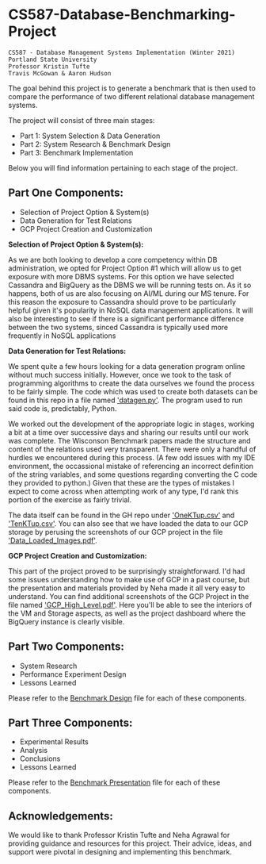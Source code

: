 # CS587-Database-Benchmarking-Project
```
CS587 - Database Management Systems Implementation (Winter 2021)
Portland State University
Professor Kristin Tufte
Travis McGowan & Aaron Hudson
```
The goal behind this project is to generate a benchmark that is then used to compare the performance of two different relational database management systems.

The project will consist of three main stages:
- Part 1: System Selection & Data Generation
- Part 2: System Research & Benchmark Design
- Part 3: Benchmark Implementation

Below you will find information pertaining to each stage of the project.

## Part One Components:
  - Selection of Project Option & System(s)   
  - Data Generation for Test Relations
  - GCP Project Creation and Customization


**Selection of Project Option & System(s):**
  
  As we are both looking to develop a core competency within DB administration, we opted for Project Option #1 which will allow us to get exposure with more DBMS systems. For this option we have selected Cassandra and BigQuery as the DBMS we will be running tests on.  As it so happens, both of us are also focusing on AI/ML during our MS tenure. For this reason the exposure to Cassandra should prove to be particularly helpful given it's popularity in NoSQL data management applications. It will also be interesting to see if there is a significant performance difference between the two systems, sinced Cassandra is typically used more frequently in NoSQL applications

**Data Generation for Test Relations:**
  
  We spent quite a few hours looking for a data generation program online without much success initially. However, once we took to the task of programming algorithms to create the data ourselves we found the process to be fairly simple. The code which was used to create both datasets can be found in this repo in a file named ['datagen.py'](https://github.com/ahudson7/CS587-Database-Benchmarking-Project/blob/main/Part-1/datagen.py). The program used to run said code is, predictably, Python.

  We worked out the development of the appropriate logic in stages, working a bit at a time over successive days and sharing our results until our work was complete. The Wisconson Benchmark papers made the structure and content of the relations used very transparent. There were only a handful of hurdles we encountered during this process. (A few odd issues with my IDE environment, the occassional mistake of referencing an incorrect definition of the string variables, and some questions regarding converting the C code they provided to python.) Given that these are the types of mistakes I expect to come across when attempting work of any type, I'd rank this portion of the exercise as fairly trivial.

  The data itself can be found in the GH repo under ['OneKTup.csv'](https://github.com/ahudson7/CS587-Database-Benchmarking-Project/blob/main/Part-1/OneKTup.csv) and ['TenKTup.csv'](https://github.com/ahudson7/CS587-Database-Benchmarking-Project/blob/main/Part-1/TenKTup.csv). You can also see that we have loaded the data to our GCP storage by perusing the screenshots of our GCP project in the file ['Data_Loaded_Images.pdf'](https://github.com/ahudson7/CS587-Database-Benchmarking-Project/blob/main/Part-1/Data_Loaded_Images.pdf).

**GCP Project Creation and Customization:**

  This part of the project proved to be surprisingly straightforward. I'd had some issues understanding how to make use of GCP in a past course, but the presentation and materials provided by Neha made it all very easy to understand. You can find additional screenshots of the GCP Project in the file named ['GCP_High_Level.pdf'](https://github.com/ahudson7/CS587-Database-Benchmarking-Project/blob/main/Part-1/GCP_High_Level.pdf). Here you'll be able to see the interiors of the VM and Storage aspects, as well as the project dashboard where the BigQuery instance is clearly visible.
  
  ## Part Two Components:
  - System Research
  - Performance Experiment Design
  - Lessons Learned

  Please refer to the [Benchmark Design](https://github.com/ahudson7/CS587-Database-Benchmarking-Project/blob/main/Part-2/Part-2-Benchmark-Design.pdf) file for each of these components.

  ## Part Three Components:
  - Experimental Results
  - Analysis
  - Conclusions
  - Lessons Learned
  
  Please refer to the [Benchmark Presentation](https://github.com/ahudson7/CS587-Database-Benchmarking-Project/blob/main/Part-3/Benchmark-Presentation.pdf) file for each of these components.

  ## Acknowledgements:
  We would like to thank Professor Kristin Tufte and Neha Agrawal for providing guidance and resources for this project.  Their advice, ideas, and support were pivotal in designing and implementing this benchmark.
